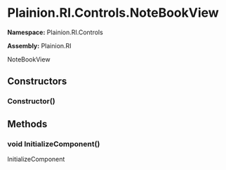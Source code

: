 
# Plainion.RI.Controls.NoteBookView

**Namespace:** Plainion.RI.Controls

**Assembly:** Plainion.RI

NoteBookView


## Constructors

### Constructor()


## Methods

### void InitializeComponent()

InitializeComponent

